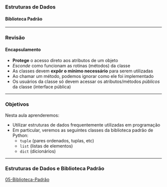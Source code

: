 ### Estruturas de Dados
#### Biblioteca Padrão
---

### Revisão 

#### Encapsulamento
- __Protege__ o acesso direto aos atributos de um objeto
- *Esconde* como funcionam as rotinas (métodos) da classe
- As classes devem __expôr o mínimo necessário__ para serem utilizadas
- Ao chamar um método, podemos ignorar como ele foi implementado
- Os usuários da classe só devem acessar os atributos/métodos *públicos* da classe (interface pública)
---

### Objetivos

Nesta aula aprenderemos:
- Utilizar estruturas de dados frequentemente utilizadas em programação
- Em particular, veremos as seguintes classes da biblioteca padrão de Python:
    - ```tuple``` (pares ordenados, tuplas, etc)
    - ```list``` (listas de elementos)
    - ```dict``` (dicionários)
--- 

### Estruturas de Dados e Biblioteca Padrão
[05-Biblioteca-Padrão](05-Biblioteca-Padrao.ipynb)
